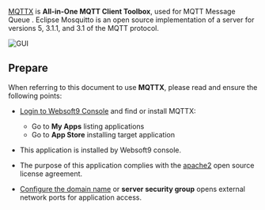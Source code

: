 [MQTTX](https://mqttx.app/) is **All-in-One MQTT Client Toolbox**, used for MQTT Message Queue . Eclipse Mosquitto is an open source implementation of a server for versions 5, 3.1.1, and 3.1 of the MQTT protocol.


![GUI](https://libs.websoft9.com/Websoft9/DocsPicture/zh/mqttx/mqttx-gui-websoft9.png)


## Prepare

When referring to this document to use **MQTTX**, please read and ensure the following points:

- [Login to Websoft9 Console](./login-console) and find or install MQTTX:
  - Go to **My Apps** listing applications 
  - Go to **App Store** installing target application

- This application is installed by Websoft9 console.


- The purpose of this application complies with the [apache2](https://opensource.org/licenses/Apache-2.0) open source license agreement.


- [Configure the domain name](./domain-set) or **server security group** opens external network ports for application access.